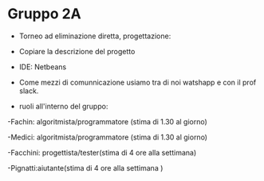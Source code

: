 # Gruppo 2A 
* Torneo ad eliminazione diretta, progettazione: 
* Copiare la descrizione del progetto

* IDE: Netbeans

* Come mezzi di comunnicazione usiamo tra di noi watshapp e con il prof slack.

* ruoli all'interno del gruppo: 

-Fachin: algoritmista/programmatore (stima di 1.30 al giorno)

-Medici: algoritmista/programmatore (stima di 1.30 al giorno)

-Facchini: progettista/tester(stima di 4 ore alla settimana)

-Pignatti:aiutante(stima di 4 ore alla settimana )

